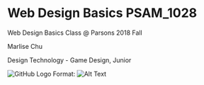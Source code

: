 # Web Design Basics PSAM_1028
Web Design Basics Class @ Parsons 2018 Fall

Marlise Chu 

Design Technology - Game Design, Junior 

![GitHub Logo](/images/logo.png)
Format: ![Alt Text](https://scontent.fnyc1-1.fna.fbcdn.net/v/t31.0-8/18077073_10212815795729647_8066724533503912715_o.jpg?oh=95f9e55156ff7c62f2a3934c5b5ceb8c&oe=5AEA3935)
